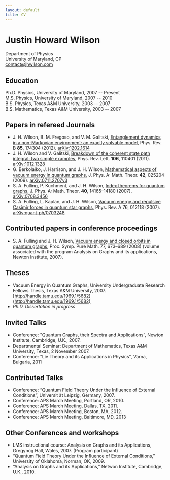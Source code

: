 ```yaml
---
layout: default
title: CV
---
```


# Justin Howard Wilson

Department of Physics  
University of Maryland, CP  
<a href="mailto:contact@jhwilson.com">contact@jhwilson.com</a>

## Education
Ph.D. Physics, University of Maryland, 2007 -- Present  
M.S. Physics, University of Maryland, 2007 -- 2010  
B.S. Physics, Texas A&M University, 2003 -- 2007  
B.S. Mathematics, Texas A&M University, 2003 -- 2007

## Papers in refereed Journals
- J. H. Wilson, B. M. Fregoso, and V. M. Galitski, [Entanglement dynamics in a non-Markovian environment: an exactly solvable model](http://prb.aps.org/abstract/PRB/v85/i17/e174304), Phys. Rev. B **85**, 174304 (2012). [arXiv:1202.1614](http://arxiv.org/pdf/1202.1614)
- J. H. Wilson and V. Galitski, [Breakdown of the coherent state path integral: two simple examples](http://link.aps.org/doi/10.1103/PhysRevLett.106.110401), Phys. Rev. Lett. **106**, 110401 (2011). [arXiv:1012.1328](http://arxiv.org/pdf/1012.1328)
- G. Berkolaiko, J. Harrison, and J. H. Wilson, [Mathematical aspects of vacuum energy in quantum graphs](http://iopscience.iop.org/1751-8121/42/2/025204), J. Phys. A: Math. Theor. **42**, 025204 (2009). [arXiv:0711.2707v3](http://arxiv.org/pdf/0711.2707)
- S. A. Fulling, P. Kuchment, and J. H. Wilson, [Index theorems for quantum graphs](http://iopscience.iop.org/1751-8121/40/47/009), J. Phys. A: Math. Theor. **40**, 14165–14180 (2007). [arXiv:0708.3456](http://arxiv.org/pdf/0708.3456)
- S. A. Fulling, L. Kaplan, and J. H. Wilson, [Vacuum energy and repulsive Casimir forces in quantum star graphs](http://pra.aps.org/abstract/PRA/v76/i1/e012118), Phys. Rev. A 76, 012118 (2007). [arXiv:quant-ph/0703248](http://arxiv.org/pdf/quant-ph/0703248)

## Contributed papers in conference proceedings
- S. A. Fulling and J. H. Wilson, [Vacuum energy and closed orbits in quantum graphs](https://www.math.tamu.edu/~stephen.fulling/fulaga.pdf), Proc. Symp. Pure Math. 77, 673–689 (2008) (volume associated with the program Analysis on Graphs and its applications, Newton Institute, 2007).

## Theses
- Vacuum Energy in Quantum Graphs, University Undergraduate Research Fellows Thesis, Texas A&M University, 2007. [http://handle.tamu.edu/1969.1/5682](http://handle.tamu.edu/1969.1/5682)
- _Ph.D. Dissertation in progress_

## Invited Talks
- Conference: "Quantum Graphs, their Spectra and Applications”, Newton Institute, Cambridge, U.K., 2007.
- Departmental Seminar: Department of Mathematics, Texas A&M University, Texas, 2 November 2007.
- Conference: "Lie Theory and its Applications in Physics", Varna, Bulgaria, 2011

## Contributed Talks
- Conference: “Quantum Field Theory Under the Influence of External Conditions”, Universit ̈at Leipzig, Germany, 2007.
- Conference: APS March Meeting, Portland, OR, 2010.
- Conference: APS March Meeting, Dallas, TX, 2011.
- Conference: APS March Meeting, Boston, MA, 2012.
- Conference: APS March Meeting, Baltimore, MD, 2013

## Other Conferences and workshops
- LMS instructional course: Analysis on Graphs and its Applications, Gregynog Hall, Wales, 2007. (Program participant)
- “Quantum Field Theory Under the Influence of External Conditions,” University of Oklahoma, Norman, OK, 2009.
- “Analysis on Graphs and its Applications,” Netwon Institute, Cambridge, U.K., 2010.